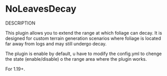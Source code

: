 # NoLeavesDecay

DESCRIPTION

This plugin allows you to extend the range at which foliage can decay.
It is designed for custom terrain generation scenarios where foliage is located far away from logs and may still undergo decay.

The plugin is enable by default, u have to modify the config.yml to chenge the state (enable/disable) o the range area where the plugin works.

For 1.19+.
